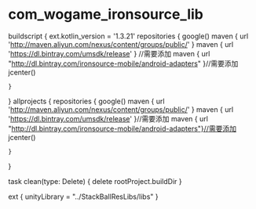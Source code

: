 # com_wogame_ironsource_lib


buildscript {
    ext.kotlin_version = '1.3.21'
    repositories {
        google()
        maven { url 'http://maven.aliyun.com/nexus/content/groups/public/' }
        maven { url 'https://dl.bintray.com/umsdk/release' } //需要添加
        maven { url "http://dl.bintray.com/ironsource-mobile/android-adapters" }//需要添加
        jcenter()
        
    }
}
allprojects {
    repositories {
        google()
        maven { url 'http://maven.aliyun.com/nexus/content/groups/public/' }
        maven { url 'https://dl.bintray.com/umsdk/release' }//需要添加
        maven { url "http://dl.bintray.com/ironsource-mobile/android-adapters"}//需要添加
        jcenter()
        
    }
}

task clean(type: Delete) {
    delete rootProject.buildDir
}

ext {
    unityLibrary = "../StackBallResLibs/libs"
}
